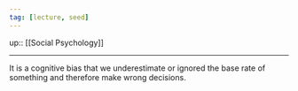 ```yaml
---
tag: [lecture, seed]
---
```

up:: [[Social Psychology]]
___
It is a cognitive bias that we underestimate or ignored the base rate of something and therefore make wrong decisions.

